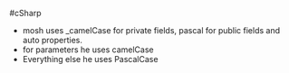 #cSharp 
- mosh uses \_camelCase for private fields, pascal for public fields and auto properties.
- for parameters he uses camelCase  
- Everything else he uses PascalCase
